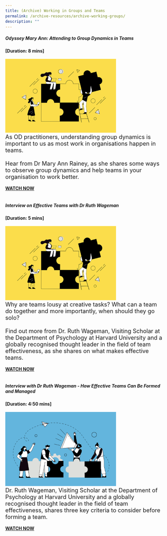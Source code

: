 ```yaml
---
title: (Archive) Working in Groups and Teams
permalink: /archive-resources/archive-working-groups/
description: ""
---
```

<h5>Odyssey Mary Ann: Attending to Group Dynamics in Teams</h5><strong>[Duration: 8 mins] </strong><br><br>
	    <img src="/images/team%20development.jpg" alt="employee engagement" width="350"><br><font size="4">As OD practitioners, understanding group dynamics is important to us as most work in organisations happen in teams.<br><br>Hear from Dr Mary Ann Rainey, as she shares some ways to observe group dynamics and help teams in your organisation to work better.</font><br><br><strong><a href ="https://vimeo.com/130939928">WATCH NOW</a></strong><br><br>
<h5>Interview on Effective Teams with Dr Ruth Wageman</h5><strong>[Duration: 5 mins] </strong><br><br>
	    <img src="/images/team%20development.jpg" alt="employee engagement" width="350"><br><font size="4">Why are teams lousy at creative tasks? What can a team do together and more importantly, when should they go solo? <br><br>Find out more from Dr. Ruth Wageman, Visiting Scholar at the Department of Psychology at Harvard University and a globally recognised thought leader in the field of team effectiveness, as she shares on what makes effective teams.</font><br><br><strong><a href="https://vimeo.com/39463182 "> WATCH NOW</a></STRONG><br><br>

<h5>Interview with Dr Ruth Wageman - How Effective Teams Can Be Formed and Managed</h5><strong>[Duration: 4:50 mins] </strong><br><br>
	    <img src="/images/organisation%20design.jpg" alt="employee engagement" width="350"><br><font size="4">Dr. Ruth Wageman, Visiting Scholar at the Department of Psychology at Harvard University and a globally recognised thought leader in the field of team effectiveness, shares three key criteria to consider before forming a team. </font><br><br><strong><a href="https://vimeo.com/39463181">WATCH NOW </a></STRONG>